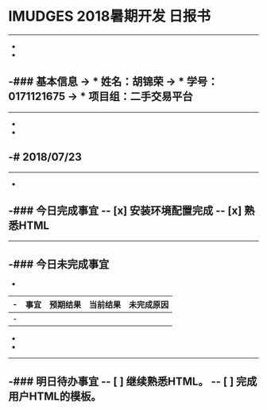 # IMUDGES 2018暑期开发 日报书
--------
-
-
-### 基本信息
-> * 姓名：胡锦荣
-> * 学号：0171121675
-> * 项目组：二手交易平台
-
--------
-
-
-# 2018/07/23
-
--------
-
-### 今日完成事宜
-- [x]  安装环境配置完成
-- [x]  熟悉HTML
-
------
-### 今日未完成事宜
-
-
-| 事宜     |预期结果| 当前结果  | 未完成原因   | 
-| --------   | -----:  | -----:  | :----:  |
-|    |   |   |   |
-
-
-------
-### 明日待办事宜
-- [ ] 继续熟悉HTML。
-- [ ] 完成用户HTML的模板。
--------
